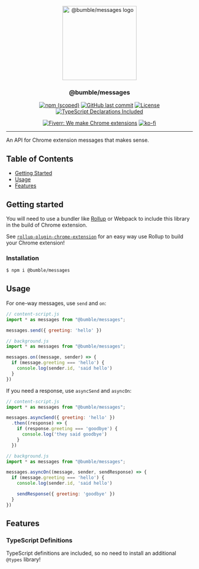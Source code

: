 <!--
Template tags: 
bumble-org
messages
@bumble
https://imgur.com/cKFLQ0o.png
-->

<p align="center">
  <a href="https: //github.com/bumble-org/messages" rel="noopener">
  <img width=200px height=200px src="https://imgur.com/cKFLQ0o.png" alt="@bumble/messages logo"></a>
</p>

<h3 align="center">@bumble/messages</h3>


<div align="center">

[![npm (scoped)](https://img.shields.io/npm/v/@bumble/messages.svg)](https://www.npmjs.com/package/${}/messages)
[![GitHub last commit](https://img.shields.io/github/last-commit/bumble-org/messages.svg)](https://github.com/bumble-org/messages)
[![License](https://img.shields.io/badge/license-MIT-blue.svg)](/LICENSE)
[![TypeScript Declarations Included](https://img.shields.io/badge/types-TypeScript-informational)](#typescript)

</div>

<div align="center">

[![Fiverr: We make Chrome extensions](https://img.shields.io/badge/Fiverr%20-We%20make%20Chrome%20extensions-brightgreen.svg)](https://www.fiverr.com/jacksteam)
[![ko-fi](https://img.shields.io/badge/ko--fi-Buy%20me%20a%20coffee-ff5d5b)](https://ko-fi.com/K3K1QNTF)

</div>

---

An API for Chrome extension messages that makes sense.

## Table of Contents

- [Getting Started](#getting_started)
- [Usage](#usage)
- [Features](#features)

## Getting started <a name = "getting_started"></a>

You will need to use a bundler like [Rollup](https://rollupjs.org/guide/en/) or Webpack to include this library in the build of Chrome extension. 

See [`rollup-plugin-chrome-extension`](https://github.com/@bumble/rollup-plugin-chrome-extension) for an easy way use Rollup to build your Chrome extension!

### Installation

```sh
$ npm i @bumble/messages
```

## Usage <a name = "usage"></a>

For one-way messages, use `send` and `on`: 

```javascript
// content-script.js
import * as messages from "@bumble/messages";

messages.send({ greeting: 'hello' })
```

```javascript
// background.js
import * as messages from "@bumble/messages";

messages.on((message, sender) => {
  if (message.greeting === 'hello') {
    console.log(sender.id, 'said hello')
  }
})
```

If you need a response, use `asyncSend` and `asyncOn`:

```javascript
// content-script.js
import * as messages from "@bumble/messages";

messages.asyncSend({ greeting: 'hello' })
  .then((response) => {
    if (response.greeting === 'goodbye') {
      console.log('they said goodbye')
    }
  })
```

```javascript
// background.js
import * as messages from "@bumble/messages";

messages.asyncOn((message, sender, sendResponse) => {
  if (message.greeting === 'hello') {
    console.log(sender.id, 'said hello')

    sendResponse({ greeting: 'goodbye' })
  }
})
```


## Features <a name = "features"></a>

### TypeScript Definitions <a name = "typescript"></a>

TypeScript definitions are included, so no need to install an additional `@types` library!